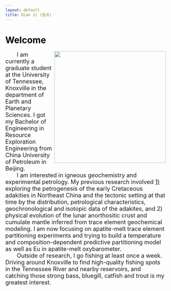 ```yaml
---
layout: default
title: Dian Ji (吉点)
---
```


# <span style="color:black">Welcome</span>
<img align="right" src="https://dian01811.github.io/files/photo.jpg" width="350">
  
<font size=4>&emsp;&emsp;I am currently a graduate student at the University of Tennessee, Knoxville in the department of Earth and Planetary Sciences. I got my Bachelor of Engineering in Resource Exploration Engineering from China University of Petroleum in Beijing.<br>&emsp;&emsp;I am interested in igneous geochemistry and experimental petrology. My previous research involved [1)](https://www.tandfonline.com/doi/full/10.1080/00206814.2019.1697968) exploring the petrogenesis of the early Cretaceous adakities in Northeast China and the tectonic setting at that time by the distribution, petrological characteristics, geochronological and isotopic data of the adakites, and 2) physical evolution of the lunar anorthositic crust and cumulate mantle inferred from trace element geochemical modeling. I am now focusing on apatite-melt trace element partitioning experiments and trying to build a temperature and composition-dependent predictive partitioning model as well as Eu in apatite-melt oxybarometer.<br>&emsp;&emsp;Outside of research, I go fishing at least once a week. Driving around Knoxville to find high-quality fishing spots in the Tennessee River and nearby reservoirs, and catching those strong bass, bluegill, catfish and trout is my greatest interest.</font>

